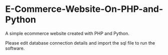 # E-Commerce-Website-On-PHP-and-Python
A simple ecommerce website created with PHP and Python. 

Please edit database connection details and import the sql file to run the software.
